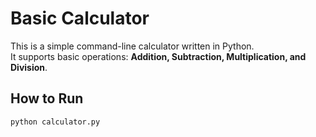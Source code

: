 # Basic Calculator

This is a simple command-line calculator written in Python.  
It supports basic operations: **Addition, Subtraction, Multiplication, and Division**.

## How to Run

```bash
python calculator.py
